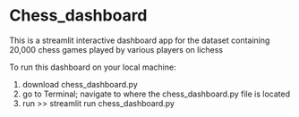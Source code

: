 # Chess_dashboard

This is a streamlit interactive dashboard app for the dataset containing 20,000 chess games played by various players on lichess

To run this dashboard on your local machine:

1. download chess_dashboard.py
2. go to Terminal; navigate to where the chess_dashboard.py file is located
3. run >> streamlit run chess_dashboard.py
